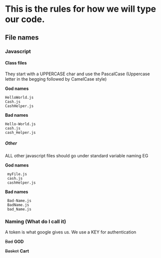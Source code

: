 # This is the rules for how we will type our code.


## File names

### Javascript
#### Class files

They start with a UPPERCASE char and use the PascalCase (Uppercase letter in the begging followed by CamelCase style)


**God names**

    HelloWorld.js
    Cash.js
    CashHelper.js

**Bad names**

    Hello-World.js
    cash.js
    cash_Helper.js

##### Other
 
 ALL other javascript files should go under standard variable naming EG
 
 **God names**
 
     myFile.js
     cash.js
     cashHelper.js
 
 **Bad names**
 
     Bad-Name.js
     BadName.js
     bad_Name.js
 
### Naming (What do I call it)
 
 A token is what google gives us.
 We use a KEY for authentication
 
 ~~Bad~~ **GOD**
 
 ~~Basket~~ **Cart**
 
 
 

